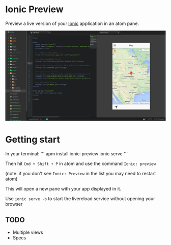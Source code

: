 # Ionic Preview

Preview a live version of your [Ionic](http://www.ionicframework.com) application
in an atom pane.

![A screenshot of your package](https://raw.githubusercontent.com/cabaag/ionic-preview/master/screenshot.png)

# Getting start

In your terminal:
'''
apm install ionic-preview
ionic serve
'''

Then hit `Cmd + Shift + P` in atom and use the command `Ionic: preview`

(note: if you don't see `Ionic: Preview` in the list you may need to restart atom)

This will open a new pane with your app displayed in it.

Use `ionic serve -b` to start the livereload service without opening your browser

## TODO
* Multiple views
* Specs
